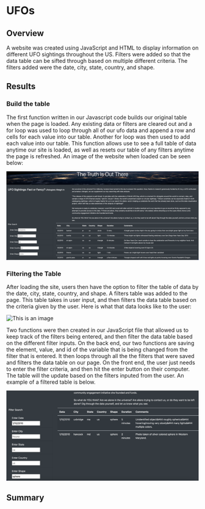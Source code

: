 # UFOs
## Overview
  A website was created using JavaScript and HTML to display information on different UFO sightings throughout the US. Filters were added so that the data table can be sifted through based on multiple different criteria. The filters added were the date, city, state, country, and shape.   
## Results
### Build the table
  The first function written in our Javascript code builds our original table when the page is loaded. Any existing data or filters are cleared out and a for loop was used to loop through all of our ufo data and append a row and cells for each value into our table. Another for loop was then used to add each value into our table. This function allows use to see a full table of data anytime our site is loaded, as well as resets our table of any filters anytime the page is refreshed. An image of the website when loaded can be seen below:
  
  ![This is an image](https://github.com/dsilvaggio/UFOs/blob/main/Resources/Screen%20Shot%202022-05-08%20at%208.43.49%20AM.png)
  
### Filtering the Table
  After loading the site, users then have the option to filter the table of data by the date, city, state, country, and shape. A filters table was added to the page. This table takes in user input, and then filters the data table based on the criteria given by the user. Here is what that data looks like to the user:

![This is an image]()

Two functions were then created in our JavaScript file that allowed us to keep track of the filters being entered, and then filter the data table based on the different filter inputs. On the back end, our two functions are saving the element, value, and id of the variable that is being changed from the filter that is entered. It then loops through all the the filters that were saved and filters the data table on our page. On the front end, the user just needs to enter the filter criteria, and then hit the enter button on their computer. The table will the update based on the filters inputed from the user. An example of a filtered table is below.

![This is an image](https://github.com/dsilvaggio/UFOs/blob/main/Resources/Screen%20Shot%202022-05-08%20at%209.17.05%20AM.png)
## Summary
